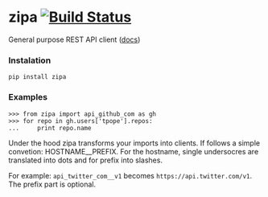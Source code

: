 zipa [![Build Status](https://travis-ci.org/vtemian/zipa.svg?branch=master)](https://travis-ci.org/vtemian/zipa)
====
General purpose REST API client ([docs](http://vtemian.github.io/zipa/))

### Instalation
``` pip install zipa ```

### Examples

```
>>> from zipa import api_github_com as gh
>>> for repo in gh.users['tpope'].repos:
...     print repo.name

```

Under the hood zipa transforms your imports into clients. If follows a simple convetion: HOSTNAME__PREFIX. For the hostname, single undersocres are translated into dots and for prefix into slashes.

For example: `api_twitter_com__v1` becomes `https://api.twitter.com/v1`. The prefix part is optional.
